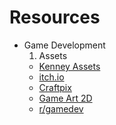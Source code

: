 # Resources


- Game Development
  1. Assets
    - [Kenney Assets](https://www.kenney.nl/assets)
    - [itch.io](https://itch.io/game-assets)
    - [Craftpix](https://craftpix.net)
    - [Game Art 2D](https://www.gameart2d.com/freebies.html)
    - [r/gamedev](https://www.reddit.com/r/gamedev/)
  
  
